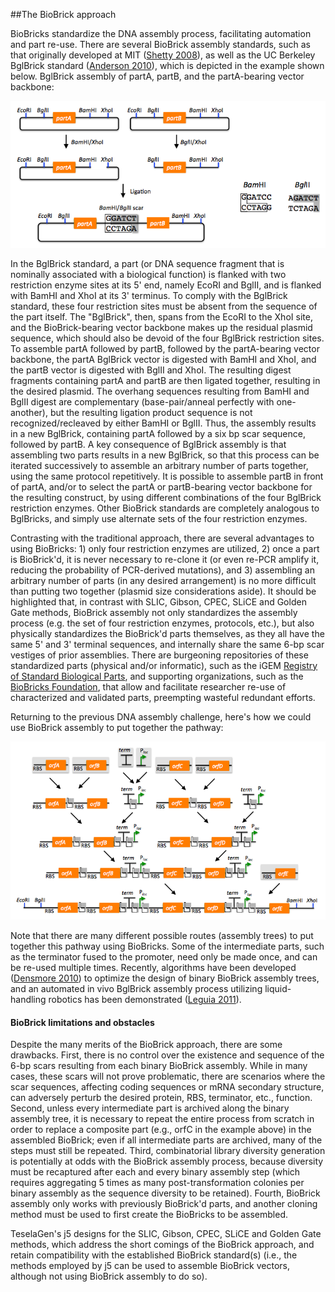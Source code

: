 ##The BioBrick approach

BioBricks standardize the DNA assembly process, facilitating automation and part re-use. There are several BioBrick assembly standards, such as that originally developed at MIT ([Shetty 2008](http://www.ncbi.nlm.nih.gov/pmc/articles/PMC2373286/?tool=pubmed)), as well as the UC Berkeley BglBrick standard ([Anderson 2010](http://www.ncbi.nlm.nih.gov/pmc/articles/PMC2822740/?tool=pubmed)), which is depicted in the example shown below.
BglBrick assembly of partA, partB, and the partA-bearing vector backbone:

![BioBrick approach 1](../../images/pastedImage1.png)

In the BglBrick standard, a part (or DNA sequence fragment that is nominally associated with a biological function) is flanked with two restriction enzyme sites at its 5' end, namely EcoRI and BglII, and is flanked with BamHI and XhoI at its 3' terminus. To comply with the BglBrick standard, these four restriction sites must be absent from the sequence of the part itself. The "BglBrick", then, spans from the EcoRI to the XhoI site, and the BioBrick-bearing vector backbone makes up the residual plasmid sequence, which should also be devoid of the four BglBrick restriction sites. To assemble partA followed by partB, followed by the partA-bearing vector backbone, the partA BglBrick vector is digested with BamHI and XhoI, and the partB vector is digested with BglII and XhoI. The resulting digest fragments containing partA and partB are then ligated together, resulting in the desired plasmid. The overhang sequences resulting from BamHI and BglII digest are complementary (base-pair/anneal perfectly with one-another), but the resulting ligation product sequence is not recognized/recleaved by either BamHI or BglII. Thus, the assembly results in a new BglBrick, containing partA followed by a six bp scar sequence, followed by partB. A key consequence of BglBrick assembly is that assembling two parts results in a new BglBrick, so that this process can be iterated successively to assemble an arbitrary number of parts together, using the same protocol repetitively. It is possible to assemble partB in front of partA, and/or to select the partA or partB-bearing vector backbone for the resulting construct, by using different combinations of the four BglBrick restriction enzymes. Other BioBrick standards are completely analogous to BglBricks, and simply use alternate sets of the four restriction enzymes.

Contrasting with the traditional approach, there are several advantages to using BioBricks: 1) only four restriction enzymes are utilized, 2) once a part is BioBrick'd, it is never necessary to re-clone it (or even re-PCR amplify it, reducing the probability of PCR-derived mutations), and 3) assembling an arbitrary number of parts (in any desired arrangement) is no more difficult than putting two together (plasmid size considerations aside). It should be highlighted that, in contrast with SLIC, Gibson, CPEC, SLiCE and Golden Gate methods, BioBrick assembly not only standardizes the assembly process (e.g. the set of four restriction enzymes, protocols, etc.), but also physically standardizes the BioBrick'd parts themselves, as they all have the same 5' and 3' terminal sequences, and internally share the same 6-bp scar vestiges of prior assemblies. There are burgeoning repositories of these standardized parts (physical and/or informatic), such as the iGEM [Registry of Standard Biological Parts](http://parts.igem.org/Main_Page?title=Main_Page), and supporting organizations, such as the [BioBricks Foundation](http://biobricks.org/), that allow and facilitate researcher re-use of characterized and validated parts, preempting wasteful redundant efforts.

Returning to the previous DNA assembly challenge, here's how we could use BioBrick assembly to put together the pathway:

![BioBrick approach 2](../../images/pastedImage2.png)

Note that there are many different possible routes (assembly trees) to put together this pathway using BioBricks. Some of the intermediate parts, such as the terminator fused to the promoter, need only be made once, and can be re-used multiple times. Recently, algorithms have been developed ([Densmore 2010](http://nar.oxfordjournals.org/content/38/8/2607.full.pdf+html)) to optimize the design of binary BioBrick assembly trees, and an automated in vivo BglBrick assembly process utilizing liquid-handling robotics has been demonstrated ([Leguia 2011](http://www.ncbi.nlm.nih.gov/pubmed/21601686)).

#### BioBrick limitations and obstacles

Despite the many merits of the BioBrick approach, there are some drawbacks. First, there is no control over the existence and sequence of the 6-bp scars resulting from each binary BioBrick assembly. While in many cases, these scars will not prove problematic, there are scenarios where the scar sequences, affecting coding sequences or mRNA secondary structure, can adversely perturb the desired protein, RBS, terminator, etc., function. Second, unless every intermediate part is archived along the binary assembly tree, it is necessary to repeat the entire process from scratch in order to replace a composite part (e.g., orfC in the example above) in the assembled BioBrick; even if all intermediate parts are archived, many of the steps must still be repeated. Third, combinatorial library diversity generation is potentially at odds with the BioBrick assembly process, because diversity must be recaptured after each and every binary assembly step (which requires aggregating 5 times as many post-transformation colonies per binary assembly as the sequence diversity to be retained). Fourth, BioBrick assembly only works with previously BioBrick'd parts, and another cloning method must be used to first create the BioBricks to be assembled.

TeselaGen's j5 designs for the SLIC, Gibson, CPEC, SLiCE and Golden Gate methods, which address the short comings of the BioBrick approach, and retain compatibility with the established BioBrick standard(s) (i.e., the methods employed by j5 can be used to assemble BioBrick vectors, although not using BioBrick assembly to do so).
